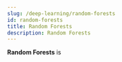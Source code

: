 ```yaml
---
slug: /deep-learning/random-forests
id: random-forests
title: Random Forests
description: Random Forests
---
```


**Random Forests** is

